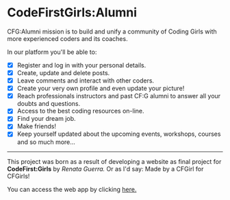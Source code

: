 # CodeFirstGirls:Alumni

CFG:Alumni mission is to build and unify a community of Coding Girls with more experienced coders and its coaches.

In our platform you'll be able to:

- [x] Register and log in with your personal details.
- [x] Create, update and delete posts.
- [x] Leave comments and interact with other coders.
- [x] Create your very own profile and even update your picture!
- [x] Reach professionals instructors and past CF:G alumni to answer all your doubts and questions.
- [x] Access to the best coding resources on-line.
- [x] Find your dream job.
- [x] Make friends!
- [x] Keep yourself updated about the upcoming events, workshops, courses and so much more...

------------------------------------------------------

This project was born as a result of developing a website as final project for **CodeFirst:Girls**
by *Renata Guerra.* Or as I'd say: Made by a CFGirl for CFGirls!


You can access the web app by clicking [here.](https://intense-mesa-48856.herokuapp.com/)
